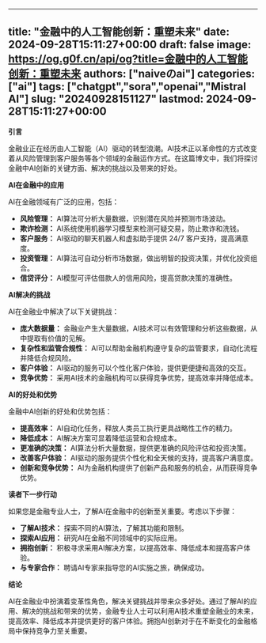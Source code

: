 
---
title: "金融中的人工智能创新：重塑未来"
date: 2024-09-28T15:11:27+00:00
draft: false
image: https://og.g0f.cn/api/og?title=金融中的人工智能创新：重塑未来
authors: ["naiveのai"]
categories: ["ai"]
tags: ["chatgpt","sora","openai","Mistral AI"]
slug: "20240928151127"
lastmod: 2024-09-28T15:11:27+00:00
---
**引言**

金融业正在经历由人工智能（AI）驱动的转型浪潮。AI技术正以革命性的方式改变着从风险管理到客户服务等各个领域的金融运作方式。在这篇博文中，我们将探讨金融中AI创新的关键方面、解决的挑战以及带来的好处。

**AI在金融中的应用**

AI在金融领域有广泛的应用，包括：

* **风险管理：** AI算法可分析大量数据，识别潜在风险并预测市场波动。
* **欺诈检测：** AI系统使用机器学习模型来检测可疑交易，防止欺诈和洗钱。
* **客户服务：** AI驱动的聊天机器人和虚拟助手提供 24/7 客户支持，提高满意度。
* **投资管理：** AI算法可自动分析市场数据，做出明智的投资决策，并优化投资组合。
* **信贷评分：** AI模型可评估借款人的信用风险，提高贷款决策的准确性。

**AI解决的挑战**

AI在金融业中解决了以下关键挑战：

* **庞大数据量：** 金融业产生大量数据，AI技术可以有效管理和分析这些数据，从中提取有价值的见解。
* **复杂性和监管合规性：** AI可以帮助金融机构遵守复杂的监管要求，自动化流程并降低合规风险。
* **客户体验：** AI驱动的服务可以个性化客户体验，提供更便捷和高效的交互。
* **竞争优势：** 采用AI技术的金融机构可以获得竞争优势，提高效率并降低成本。

**AI的好处和优势**

金融中AI创新的好处和优势包括：

* **提高效率：** AI自动化任务，释放人类员工执行更具战略性工作的精力。
* **降低成本：** AI解决方案可显着降低运营和合规成本。
* **更准确的决策：** AI算法分析大量数据，提供更准确的风险评估和投资决策。
* **改善客户体验：** AI驱动的服务提供个性化和全天候的支持，提高客户满意度。
* **创新和竞争优势：** AI为金融机构提供了创新产品和服务的机会，从而获得竞争优势。

**读者下一步行动**

如果您是金融专业人士，了解AI在金融中的创新至关重要。考虑以下步骤：

* **了解AI技术：** 探索不同的AI算法，了解其功能和限制。
* **探索AI应用：** 研究AI在金融不同领域中的实际应用。
* **拥抱创新：** 积极寻求采用AI解决方案，以提高效率、降低成本和提高客户体验。
* **与专家合作：** 聘请AI专家来指导您的AI实施之旅，确保成功。

**结论**

AI在金融业中扮演着变革性角色，解决关键挑战并带来众多好处。通过了解AI的应用、解决的挑战和带来的优势，金融专业人士可以利用AI技术重塑金融业的未来，提高效率、降低成本并提供更好的客户体验。拥抱AI创新对于在不断变化的金融格局中保持竞争力至关重要。